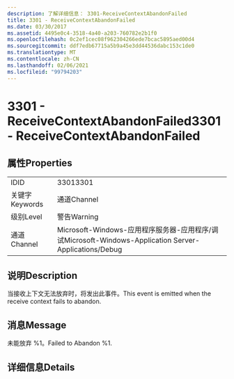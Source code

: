 ```yaml
---
description: 了解详细信息： 3301-ReceiveContextAbandonFailed
title: 3301 - ReceiveContextAbandonFailed
ms.date: 03/30/2017
ms.assetid: 4495e0c4-3518-4a40-a203-760782e2b1f0
ms.openlocfilehash: 0c2ef1cec08f962304266ede7bcac5895aed00d4
ms.sourcegitcommit: ddf7edb67715a5b9a45e3dd44536dabc153c1de0
ms.translationtype: MT
ms.contentlocale: zh-CN
ms.lasthandoff: 02/06/2021
ms.locfileid: "99794203"
---
```

# <a name="3301---receivecontextabandonfailed"></a><span data-ttu-id="3d21a-103">3301 - ReceiveContextAbandonFailed</span><span class="sxs-lookup"><span data-stu-id="3d21a-103">3301 - ReceiveContextAbandonFailed</span></span>

## <a name="properties"></a><span data-ttu-id="3d21a-104">属性</span><span class="sxs-lookup"><span data-stu-id="3d21a-104">Properties</span></span>  
  
|||  
|-|-|  
|<span data-ttu-id="3d21a-105">ID</span><span class="sxs-lookup"><span data-stu-id="3d21a-105">ID</span></span>|<span data-ttu-id="3d21a-106">3301</span><span class="sxs-lookup"><span data-stu-id="3d21a-106">3301</span></span>|  
|<span data-ttu-id="3d21a-107">关键字</span><span class="sxs-lookup"><span data-stu-id="3d21a-107">Keywords</span></span>|<span data-ttu-id="3d21a-108">通道</span><span class="sxs-lookup"><span data-stu-id="3d21a-108">Channel</span></span>|  
|<span data-ttu-id="3d21a-109">级别</span><span class="sxs-lookup"><span data-stu-id="3d21a-109">Level</span></span>|<span data-ttu-id="3d21a-110">警告</span><span class="sxs-lookup"><span data-stu-id="3d21a-110">Warning</span></span>|  
|<span data-ttu-id="3d21a-111">通道</span><span class="sxs-lookup"><span data-stu-id="3d21a-111">Channel</span></span>|<span data-ttu-id="3d21a-112">Microsoft-Windows-应用程序服务器-应用程序/调试</span><span class="sxs-lookup"><span data-stu-id="3d21a-112">Microsoft-Windows-Application Server-Applications/Debug</span></span>|  
  
## <a name="description"></a><span data-ttu-id="3d21a-113">说明</span><span class="sxs-lookup"><span data-stu-id="3d21a-113">Description</span></span>  

 <span data-ttu-id="3d21a-114">当接收上下文无法放弃时，将发出此事件。</span><span class="sxs-lookup"><span data-stu-id="3d21a-114">This event is emitted when the receive context fails to abandon.</span></span>  
  
## <a name="message"></a><span data-ttu-id="3d21a-115">消息</span><span class="sxs-lookup"><span data-stu-id="3d21a-115">Message</span></span>  

 <span data-ttu-id="3d21a-116">未能放弃 %1。</span><span class="sxs-lookup"><span data-stu-id="3d21a-116">Failed to Abandon %1.</span></span>  
  
## <a name="details"></a><span data-ttu-id="3d21a-117">详细信息</span><span class="sxs-lookup"><span data-stu-id="3d21a-117">Details</span></span>
